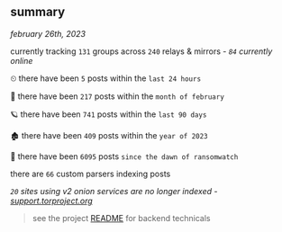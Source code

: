 
## summary
_february 26th, 2023_

currently tracking `131` groups across `240` relays & mirrors - _`84` currently online_

⏲ there have been `5` posts within the `last 24 hours`

🦈 there have been `217` posts within the `month of february`

🪐 there have been `741` posts within the `last 90 days`

🏚 there have been `409` posts within the `year of 2023`

🦕 there have been `6095` posts `since the dawn of ransomwatch`

there are `66` custom parsers indexing posts

_`20` sites using v2 onion services are no longer indexed - [support.torproject.org](https://support.torproject.org/onionservices/v2-deprecation/)_

> see the project [README](https://github.com/joshhighet/ransomwatch#ransomwatch--) for backend technicals
